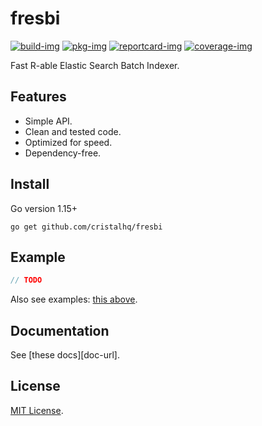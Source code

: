 # fresbi

[![build-img]][build-url]
[![pkg-img]][pkg-url]
[![reportcard-img]][reportcard-url]
[![coverage-img]][coverage-url]

Fast R-able Elastic Search Batch Indexer.

## Features

* Simple API.
* Clean and tested code.
* Optimized for speed.
* Dependency-free.

## Install

Go version 1.15+

```
go get github.com/cristalhq/fresbi
```

## Example

```go
// TODO
```

Also see examples: [this above](https://github.com/cristalhq/fresbi/blob/master/example_test.go).

## Documentation

See [these docs][doc-url].

## License

[MIT License](LICENSE).

[build-img]: https://github.com/cristalhq/fresbi/workflows/build/badge.svg
[build-url]: https://github.com/cristalhq/fresbi/actions
[pkg-img]: https://pkg.go.dev/badge/cristalhq/fresbi
[pkg-url]: https://pkg.go.dev/github.com/cristalhq/fresbi
[reportcard-img]: https://goreportcard.com/badge/cristalhq/fresbi
[reportcard-url]: https://goreportcard.com/report/cristalhq/fresbi
[coverage-img]: https://codecov.io/gh/cristalhq/fresbi/branch/master/graph/badge.svg
[coverage-url]: https://codecov.io/gh/cristalhq/fresbi

